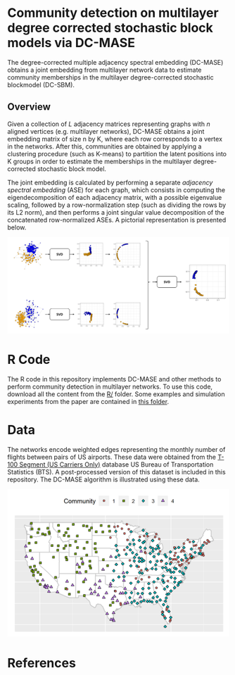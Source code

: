 # Community detection on multilayer degree corrected stochastic block models via DC-MASE

The degree-corrected multiple adjacency spectral embedding (DC-MASE) obtains a joint embedding from multilayer network data to estimate community memberships in the multilayer degree-corrected stochastic blockmodel (DC-SBM).

## Overview

Given a collection of *L* adjacency matrices representing graphs with $n$ aligned vertices (e.g. multilayer networks), DC-MASE obtains a joint embedding matrix of size n by K, where each row corresponds to a vertex in the networks. After this, communities are obtained by applying a clustering procedure (such as K-means) to partition the latent positions into K groups in order to estimate the memberships in the multilayer degree-corrected stochastic block model. 

The joint embedding is calculated by performing a separate *adjacency spectral embedding*  (ASE) for each graph, which consists in computing the eigendecomposition of each adjacency matrix, with a possible eigenvalue scaling, followed by a row-normalization step (such as dividing the rows by its L2 norm), and then performs a joint singular value decomposition of the concatenated row-normalized ASEs. A pictorial representation is presented below.

![dc-mase embedding](https://github.com/jesusdaniel/dcmase/blob/main/img/DC-MASE2.png?raw=true)

# R Code

The R code in this repository implements DC-MASE and other methods to perform community detection in multilayer networks. To use this code, download all the content from the [R/](https://github.com/jesusdaniel/dcmase/tree/main/R) folder. Some examples and simulation experiments from the paper are contained in [this folder](https://github.com/jesusdaniel/dcmase/tree/main/Experiments).


# Data
The networks encode weighted edges representing the monthly number of flights between pairs of US airports. These data were obtained from the [T-100 Segment (US Carriers Only)](https://www.transtats.bts.gov/Fields.asp?gnoyr_VQ=GEE) database US Bureau of Transportation Statistics (BTS). A post-processed version of this dataset is included in this repository. The DC-MASE algorithm is illustrated using these data.

![us-airports-clustering](https://raw.githubusercontent.com/jesusdaniel/dcmase/main/Figures/USmap-K4-dcmase.png?token=GHSAT0AAAAAAB2XZ2CXWKFD46OMG67UCXR4Y3FQXPQ)


# References
